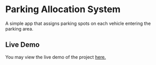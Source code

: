 # Parking Allocation System

A simple app that assigns parking spots on each vehicle entering the parking area.

## Live Demo

You may view the live demo of the project [here.](https://jove0610.github.io/parking-system/)
